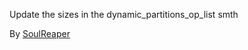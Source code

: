 Update the sizes in the dynamic_partitions_op_list smth

By [SoulReaper](https://github.com/soulr344)
